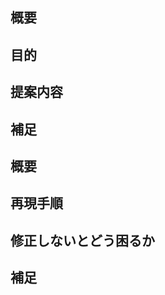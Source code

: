 <!-- あくまでテンプレートなので必ずしもすべての項目を埋めなくてもいいです。 -->
<!-- 新規追加等の場合と不具合報告の場合でテンプレートを使い分けてください。  -->

<!-- 新規追加等のテンプレート -->
## 概要

## 目的

## 提案内容

## 補足
<!-- こうしてほしいなど。 -->

<!-- 不具合報告のテンプレート -->
## 概要

## 再現手順

## 修正しないとどう困るか

## 補足
<!-- ここが原因そうなどの推測や、こうしてほしいなど。 -->
